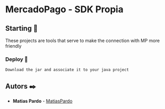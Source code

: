 # MercadoPago - SDK Propia

## Starting 🚀

These projects are tools that serve to make the connection with MP more friendly

### Deploy 🔧
```
Download the jar and associate it to your java project
```

## Autors ✒️

* **Matias Pardo** - [MatiasPardo](https://github.com/matiaspardo)